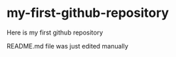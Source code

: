 # my-first-github-repository
Here is my first github repository


README.md file was just edited manually

